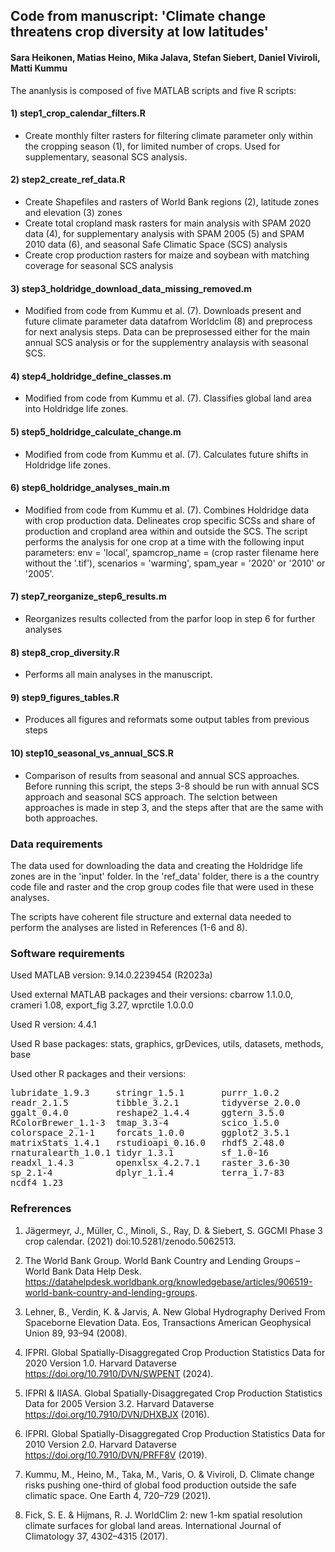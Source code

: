## Code from manuscript: 'Climate change threatens crop diversity at low latitudes'
#### Sara Heikonen, Matias Heino, Mika Jalava, Stefan Siebert, Daniel Viviroli, Matti Kummu

The ananlysis is composed of five MATLAB scripts and five R scripts:

#### 1) step1_crop_calendar_filters.R
- Create monthly filter rasters for filtering climate parameter only within the cropping season (1), for limited number of crops. Used for supplementary, seasonal SCS analysis.

#### 2) step2_create_ref_data.R
- Create Shapefiles and rasters of World Bank regions (2), latitude zones and elevation (3) zones
- Create total cropland mask rasters for main analysis with SPAM 2020 data (4), for supplementary analysis with SPAM 2005 (5) and SPAM 2010 data (6), and seasonal Safe Climatic Space (SCS) analysis
- Create crop production rasters for maize and soybean with matching coverage for seasonal SCS analysis

#### 3) step3_holdridge_download_data_missing_removed.m
- Modified from code from Kummu et al. (7). Downloads present and future climate parameter data datafrom Worldclim (8) and preprocess for next analysis steps. Data can be preprosessed either for the main annual SCS analysis or for the supplementry analaysis with seasonal SCS.

#### 4) step4_holdridge_define_classes.m
-  Modified from code from Kummu et al. (7). Classifies global land area into Holdridge life zones.

#### 5) step5_holdridge_calculate_change.m
-  Modified from code from Kummu et al. (7). Calculates future shifts in Holdridge life zones.

#### 6) step6_holdridge_analyses_main.m
-  Modified from code from Kummu et al. (7). Combines Holdridge data with crop production data. Delineates crop specific SCSs and share of production and cropland area within and outside the SCS. The script performs the analysis for one crop at a time with the following input parameters: env = 'local', spamcrop_name = (crop raster filename here without the '.tif'), scenarios = 'warming', spam_year = '2020' or '2010' or '2005'.
	   
#### 7) step7_reorganize_step6_results.m
- Reorganizes results collected from the parfor loop in step 6 for further analyses

#### 8) step8_crop_diversity.R
- Performs all main analyses in the manuscript.

#### 9) step9_figures_tables.R
- Produces all figures and reformats some output tables from previous steps

#### 10) step10_seasonal_vs_annual_SCS.R
- Comparison of results from seasonal and annual SCS approaches. Before running this script, the steps 3-8 should be run with annual SCS approach and seasonal SCS approach. The selction between approaches is made in step 3, and the steps after that are the same with both approaches.
  
### Data requirements
The data used for downloading the data and creating the Holdridge life zones are in the 'input' folder. In the 'ref_data' folder, there is a the country code file and raster and the crop group codes file that were used in these analyses.

The scripts have coherent file structure and external data needed to perform the analyses are listed in References (1-6 and 8).

### Software requirements

Used MATLAB version: 9.14.0.2239454 (R2023a)

Used external MATLAB packages and their versions:
cbarrow 1.1.0.0, crameri 1.08, export_fig 3.27, wprctile 1.0.0.0

Used R version: 4.4.1

Used R base packages: stats, graphics, grDevices, utils, datasets, methods, base

Used other R packages and their versions:
<pre>
lubridate_1.9.3     stringr_1.5.1       purrr_1.0.2        
readr_2.1.5         tibble_3.2.1        tidyverse_2.0.0    
ggalt_0.4.0         reshape2_1.4.4      ggtern_3.5.0       
RColorBrewer_1.1-3  tmap_3.3-4          scico_1.5.0        
colorspace_2.1-1    forcats_1.0.0       ggplot2_3.5.1      
matrixStats_1.4.1   rstudioapi_0.16.0   rhdf5_2.48.0       
rnaturalearth_1.0.1 tidyr_1.3.1         sf_1.0-16          
readxl_1.4.3        openxlsx_4.2.7.1    raster_3.6-30      
sp_2.1-4            dplyr_1.1.4         terra_1.7-83       
ncdf4_1.23
</pre>

### Refrerences

1. Jägermeyr, J., Müller, C., Minoli, S., Ray, D. & Siebert, S. GGCMI Phase 3 crop calendar. (2021) doi:10.5281/zenodo.5062513.

2. The World Bank Group. World Bank Country and Lending Groups – World Bank Data Help Desk. https://datahelpdesk.worldbank.org/knowledgebase/articles/906519-world-bank-country-and-lending-groups.

3. Lehner, B., Verdin, K. & Jarvis, A. New Global Hydrography Derived From Spaceborne Elevation Data. Eos, Transactions American Geophysical Union 89, 93–94 (2008).

4. IFPRI. Global Spatially-Disaggregated Crop Production Statistics Data for 2020 Version 1.0. Harvard Dataverse https://doi.org/10.7910/DVN/SWPENT (2024).

5. IFPRI & IIASA. Global Spatially-Disaggregated Crop Production Statistics Data for 2005 Version 3.2. Harvard Dataverse https://doi.org/10.7910/DVN/DHXBJX (2016).
   
6. IFPRI. Global Spatially-Disaggregated Crop Production Statistics Data for 2010 Version 2.0. Harvard Dataverse https://doi.org/10.7910/DVN/PRFF8V (2019).

7. Kummu, M., Heino, M., Taka, M., Varis, O. & Viviroli, D. Climate change risks pushing one-third of global food production outside the safe climatic space. One Earth 4, 720–729 (2021).

8. Fick, S. E. & Hijmans, R. J. WorldClim 2: new 1-km spatial resolution climate surfaces for global land areas.
International Journal of Climatology 37, 4302–4315 (2017).


